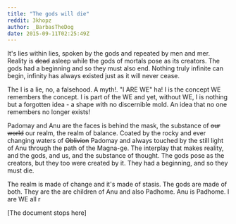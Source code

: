 ```yaml
---
title: "The gods will die"
reddit: 3khopz
author: _BarbasTheDog
date: 2015-09-11T02:25:49Z
---
```


It's lies within lies, spoken by the gods and repeated by men and mer. Reality is ~~dead~~ asleep while the gods of mortals pose as its creators. The gods had a beginning and so they must also end. Nothing truly infinite can begin, infinity has always existed just as it will never cease.

The I is a lie, no, a falsehood. A myth!. "I ARE WE" ha! I is the concept WE remembers the concept. I is part of the WE and yet, without WE, I is nothing but a forgotten idea - a shape with no discernible mold. An idea that no one remembers no longer exists!

Padomay and Anu are the faces is behind the mask, the substance of ~~our world~~ our realm, the realm of balance. Coated by the rocky and ever changing waters of ~~Oblivion~~  Padomay and always touched by the still light of Anu through the path of the Magna-ge. The interplay that makes reality, and the gods, and us, and the substance of thought. The gods pose as the creators, but they too were created by it. They had a beginning, and so they must die.

The realm is made of change and it's made of stasis. The gods are made of both. They are the are children of Anu and also Padhome. Anu is Padhome. I are WE all r

[The document stops here]

